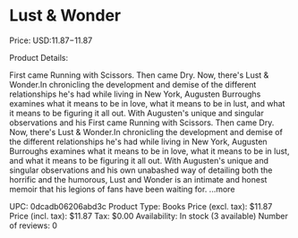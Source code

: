 # Lust & Wonder

Price: USD:$11.87-$11.87

Product Details:

First came Running with Scissors. Then came Dry. Now, there's Lust & Wonder.In chronicling the development and demise of the different relationships he's had while living in New York, Augusten Burroughs examines what it means to be in love, what it means to be in lust, and what it means to be figuring it all out. With Augusten's unique and singular observations and his First came Running with Scissors. Then came Dry. Now, there's Lust & Wonder.In chronicling the development and demise of the different relationships he's had while living in New York, Augusten Burroughs examines what it means to be in love, what it means to be in lust, and what it means to be figuring it all out. With Augusten's unique and singular observations and his own unabashed way of detailing both the horrific and the humorous, Lust and Wonder is an intimate and honest memoir that his legions of fans have been waiting for. ...more

UPC: 0dcadb06206abd3c
Product Type: Books
Price (excl. tax): $11.87
Price (incl. tax): $11.87
Tax: $0.00
Availability: In stock (3 available)
Number of reviews: 0